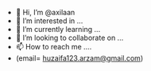 - 👋 Hi, I’m @axilaan
- 👀 I’m interested in ...
- 🌱 I’m currently learning ...
- 💞️ I’m looking to collaborate on ...
- 📫 How to reach me ....
- (email= huzaifa123.arzam@gmail.com)
